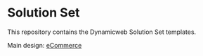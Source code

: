 Solution Set
============

This repository contains the Dynamicweb Solution Set templates.

Main design: [eCommerce](Files/Templates/Designs/eCommerce/README.md)
